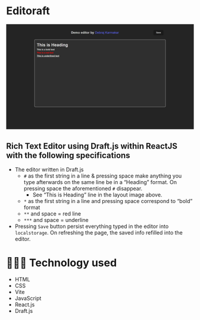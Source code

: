 # Editoraft

![](./public/thumbnail.png)

##  Rich Text Editor using Draft.js within ReactJS with the following specifications
- The editor written in Draft.js
    - `#` as the first string in a line & pressing space make anything you type afterwards on the same line be in a “Heading” format. On pressing space the aforementioned `#` disappear.
        - See “This is Heading” line in the layout image above.
    - `*` as the first string in a line and pressing space correspond to “bold” format
    - `**` and space = red line
    - `***` and space = underline
- Pressing `Save` button persist everything typed in the editor into `localstorage`. On refreshing the page,  the saved info refilled into the editor.

# 👨🏻‍💻 Technology used
- HTML
- CSS
- Vite
- JavaScript
- React.js
- Draft.js

